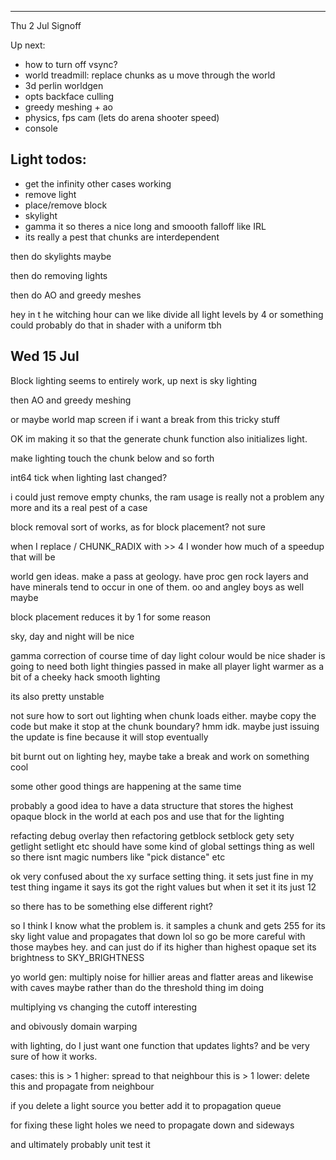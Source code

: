 
-----------------
Thu 2 Jul Signoff


Up next:
 * how to turn off vsync?
 * world treadmill: replace chunks as u move through the world
 * 3d perlin worldgen
 * opts backface culling
 * greedy meshing + ao
 * physics, fps cam (lets do arena shooter speed)
 * console




Light todos:
------------
 - get the infinity other cases working
  - remove light
  - place/remove block
  - skylight
 - gamma it so theres a nice long and smoooth falloff like IRL
 - its really a pest that chunks are interdependent

 then do skylights maybe

 then do removing lights

 then do AO and greedy meshes



 hey in t he witching hour can we like divide all light levels by 4 or something
 could probably do that in shader with a uniform tbh

Wed 15 Jul
----------
Block lighting seems to entirely work, up next is sky lighting

then AO and greedy meshing

or maybe world map screen if i want a break from this tricky stuff




OK im making it so that the generate chunk function also initializes light.

make lighting touch the chunk below and so forth

int64 tick when lighting last changed?

i could just remove empty chunks, the ram usage is really not a problem any more
and its a real pest of a case

block removal sort of works, as for block placement? not sure



when I replace / CHUNK_RADIX with >> 4 I wonder how much of a speedup that will be


world gen ideas. make a pass at geology. have proc gen rock layers and have minerals tend to occur in one of them. oo and angley boys as well maybe


block placement reduces it by 1 for some reason

sky, day and night will be nice

gamma correction of course
time of day light colour would be nice
shader is going to need both light thingies passed in
make all player light warmer as a bit of a cheeky hack
smooth lighting

its also pretty unstable

not sure how to sort out lighting when chunk loads either. maybe copy the code but make it stop at the chunk boundary? hmm idk. maybe just issuing the update is fine because it will stop eventually

bit burnt out on lighting hey, maybe take a break and work on something cool

some other good things are happening at the same time

probably a good idea to have a data structure that stores the highest opaque block in the world at each pos
and use that for the lighting

refacting debug overlay
then refactoring getblock setblock gety sety getlight setlight etc
should have some kind of global settings thing as well
so there isnt magic numbers like "pick distance" etc


ok very confused about the xy surface setting thing.
it sets just fine in my test thing
ingame it says its got the right values but when it set it its just 12

so there has to be something else different right?

so I think I know what the problem is. it samples a chunk and gets 255 for its sky light value and propagates that down lol
so go be more careful with those maybes hey. and can just do if its higher than highest opaque set its brightness to SKY_BRIGHTNESS


yo world gen: multiply noise for hillier areas and flatter areas
and likewise with caves maybe rather than do the threshold thing im doing

multiplying vs changing the cutoff interesting

and obivously domain warping


with lighting, do I just want one function that updates lights?
and be very sure of how it works.

cases: this is > 1 higher: spread to that neighbour
this is > 1 lower: delete this and propagate from neighbour

if you delete a light source you better add it to propagation queue

for fixing these light holes we need to propagate down and sideways

and ultimately probably unit test it